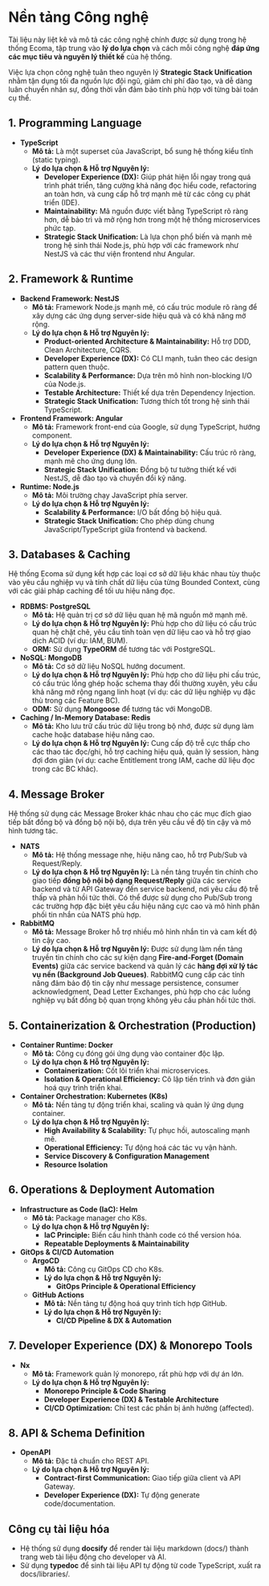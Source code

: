 # **Nền tảng Công nghệ**

Tài liệu này liệt kê và mô tả các công nghệ chính được sử dụng trong hệ thống Ecoma, tập trung vào **lý do lựa chọn** và cách mỗi công nghệ **đáp ứng các mục tiêu và nguyên lý thiết kế** của hệ thống.

Việc lựa chọn công nghệ tuân theo nguyên lý **Strategic Stack Unification** nhằm tận dụng tối đa nguồn lực đội ngũ, giảm chi phí đào tạo, và dễ dàng luân chuyển nhân sự, đồng thời vẫn đảm bảo tính phù hợp với từng bài toán cụ thể.

## **1\. Programming Language**

- **TypeScript**
  - **Mô tả:** Là một superset của JavaScript, bổ sung hệ thống kiểu tĩnh (static typing).
  - **Lý do lựa chọn & Hỗ trợ Nguyên lý:**
    - **Developer Experience (DX):** Giúp phát hiện lỗi ngay trong quá trình phát triển, tăng cường khả năng đọc hiểu code, refactoring an toàn hơn, và cung cấp hỗ trợ mạnh mẽ từ các công cụ phát triển (IDE).
    - **Maintainability:** Mã nguồn được viết bằng TypeScript rõ ràng hơn, dễ bảo trì và mở rộng hơn trong một hệ thống microservices phức tạp.
    - **Strategic Stack Unification:** Là lựa chọn phổ biến và mạnh mẽ trong hệ sinh thái Node.js, phù hợp với các framework như NestJS và các thư viện frontend như Angular.

## **2\. Framework & Runtime**

- **Backend Framework: NestJS**
  - **Mô tả:** Framework Node.js mạnh mẽ, có cấu trúc module rõ ràng để xây dựng các ứng dụng server-side hiệu quả và có khả năng mở rộng.
  - **Lý do lựa chọn & Hỗ trợ Nguyên lý:**
    - **Product-oriented Architecture & Maintainability:** Hỗ trợ DDD, Clean Architecture, CQRS.
    - **Developer Experience (DX):** Có CLI mạnh, tuân theo các design pattern quen thuộc.
    - **Scalability & Performance:** Dựa trên mô hình non-blocking I/O của Node.js.
    - **Testable Architecture:** Thiết kế dựa trên Dependency Injection.
    - **Strategic Stack Unification:** Tương thích tốt trong hệ sinh thái TypeScript.
- **Frontend Framework: Angular**
  - **Mô tả:** Framework front-end của Google, sử dụng TypeScript, hướng component.
  - **Lý do lựa chọn & Hỗ trợ Nguyên lý:**
    - **Developer Experience (DX) & Maintainability:** Cấu trúc rõ ràng, mạnh mẽ cho ứng dụng lớn.
    - **Strategic Stack Unification:** Đồng bộ tư tưởng thiết kế với NestJS, dễ đào tạo và chuyển đổi kỹ năng.
- **Runtime: Node.js**
  - **Mô tả:** Môi trường chạy JavaScript phía server.
  - **Lý do lựa chọn & Hỗ trợ Nguyên lý:**
    - **Scalability & Performance:** I/O bất đồng bộ hiệu quả.
    - **Strategic Stack Unification:** Cho phép dùng chung JavaScript/TypeScript giữa frontend và backend.

## **3\. Databases & Caching**

Hệ thống Ecoma sử dụng kết hợp các loại cơ sở dữ liệu khác nhau tùy thuộc vào yêu cầu nghiệp vụ và tính chất dữ liệu của từng Bounded Context, cùng với các giải pháp caching để tối ưu hiệu năng đọc.

- **RDBMS: PostgreSQL**
  - **Mô tả:** Hệ quản trị cơ sở dữ liệu quan hệ mã nguồn mở mạnh mẽ.
  - **Lý do lựa chọn & Hỗ trợ Nguyên lý:** Phù hợp cho dữ liệu có cấu trúc quan hệ chặt chẽ, yêu cầu tính toàn vẹn dữ liệu cao và hỗ trợ giao dịch ACID (ví dụ: IAM, BUM).
  - **ORM:** Sử dụng **TypeORM** để tương tác với PostgreSQL.
- **NoSQL: MongoDB**
  - **Mô tả:** Cơ sở dữ liệu NoSQL hướng document.
  - **Lý do lựa chọn & Hỗ trợ Nguyên lý:** Phù hợp cho dữ liệu phi cấu trúc, có cấu trúc lồng ghép hoặc schema thay đổi thường xuyên, yêu cầu khả năng mở rộng ngang linh hoạt (ví dụ: các dữ liệu nghiệp vụ đặc thù trong các Feature BC).
  - **ODM:** Sử dụng **Mongoose** để tương tác với MongoDB.
- **Caching / In-Memory Database: Redis**
  - **Mô tả:** Kho lưu trữ cấu trúc dữ liệu trong bộ nhớ, được sử dụng làm cache hoặc database hiệu năng cao.
  - **Lý do lựa chọn & Hỗ trợ Nguyên lý:** Cung cấp độ trễ cực thấp cho các thao tác đọc/ghi, hỗ trợ caching hiệu quả, quản lý session, hàng đợi đơn giản (ví dụ: cache Entitlement trong IAM, cache dữ liệu đọc trong các BC khác).

## **4\. Message Broker**

Hệ thống sử dụng các Message Broker khác nhau cho các mục đích giao tiếp bất đồng bộ và đồng bộ nội bộ, dựa trên yêu cầu về độ tin cậy và mô hình tương tác.

- **NATS**
  - **Mô tả:** Hệ thống message nhẹ, hiệu năng cao, hỗ trợ Pub/Sub và Request/Reply.
  - **Lý do lựa chọn & Hỗ trợ Nguyên lý:** Là nền tảng truyền tin chính cho giao tiếp **đồng bộ nội bộ dạng Request/Reply** giữa các service backend và từ API Gateway đến service backend, nơi yêu cầu độ trễ thấp và phản hồi tức thời. Có thể được sử dụng cho Pub/Sub trong các trường hợp đặc biệt yêu cầu hiệu năng cực cao và mô hình phân phối tin nhắn của NATS phù hợp.
- **RabbitMQ**
  - **Mô tả:** Message Broker hỗ trợ nhiều mô hình nhắn tin và cam kết độ tin cậy cao.
  - **Lý do lựa chọn & Hỗ trợ Nguyên lý:** Được sử dụng làm nền tảng truyền tin chính cho các sự kiện dạng **Fire-and-Forget (Domain Events)** giữa các service backend và quản lý các **hàng đợi xử lý tác vụ nền (Background Job Queues)**. RabbitMQ cung cấp các tính năng đảm bảo độ tin cậy như message persistence, consumer acknowledgment, Dead Letter Exchanges, phù hợp cho các luồng nghiệp vụ bất đồng bộ quan trọng không yêu cầu phản hồi tức thời.

## **5\. Containerization & Orchestration (Production)**

- **Container Runtime: Docker**
  - **Mô tả:** Công cụ đóng gói ứng dụng vào container độc lập.
  - **Lý do lựa chọn & Hỗ trợ Nguyên lý:**
    - **Containerization:** Cốt lõi triển khai microservices.
    - **Isolation & Operational Efficiency:** Cô lập tiến trình và đơn giản hoá quy trình triển khai.
- **Container Orchestration: Kubernetes (K8s)**
  - **Mô tả:** Nền tảng tự động triển khai, scaling và quản lý ứng dụng container.
  - **Lý do lựa chọn & Hỗ trợ Nguyên lý:**
    - **High Availability & Scalability:** Tự phục hồi, autoscaling mạnh mẽ.
    - **Operational Efficiency:** Tự động hoá các tác vụ vận hành.
    - **Service Discovery & Configuration Management**
    - **Resource Isolation**

## **6\. Operations & Deployment Automation**

- **Infrastructure as Code (IaC): Helm**
  - **Mô tả:** Package manager cho K8s.
  - **Lý do lựa chọn & Hỗ trợ Nguyên lý:**
    - **IaC Principle:** Biến cấu hình thành code có thể version hóa.
    - **Repeatable Deployments & Maintainability**
- **GitOps & CI/CD Automation**
  - **ArgoCD**
    - **Mô tả:** Công cụ GitOps CD cho K8s.
    - **Lý do lựa chọn & Hỗ trợ Nguyên lý:**
      - **GitOps Principle & Operational Efficiency**
  - **GitHub Actions**
    - **Mô tả:** Nền tảng tự động hoá quy trình tích hợp GitHub.
    - **Lý do lựa chọn & Hỗ trợ Nguyên lý:**
      - **CI/CD Pipeline & DX & Automation**

## **7\. Developer Experience (DX) & Monorepo Tools**

- **Nx**
  - **Mô tả:** Framework quản lý monorepo, rất phù hợp với dự án lớn.
  - **Lý do lựa chọn & Hỗ trợ Nguyên lý:**
    - **Monorepo Principle & Code Sharing**
    - **Developer Experience (DX) & Testable Architecture**
    - **CI/CD Optimization:** Chỉ test các phần bị ảnh hưởng (affected).

## **8\. API & Schema Definition**

- **OpenAPI**
  - **Mô tả:** Đặc tả chuẩn cho REST API.
  - **Lý do lựa chọn & Hỗ trợ Nguyên lý:**
    - **Contract-first Communication:** Giao tiếp giữa client và API Gateway.
    - **Developer Experience (DX):** Tự động generate code/documentation.

## Công cụ tài liệu hóa

- Hệ thống sử dụng **docsify** để render tài liệu markdown (docs/) thành trang web tài liệu động cho developer và AI.
- Sử dụng **typedoc** để sinh tài liệu API tự động từ code TypeScript, xuất ra docs/libraries/.
